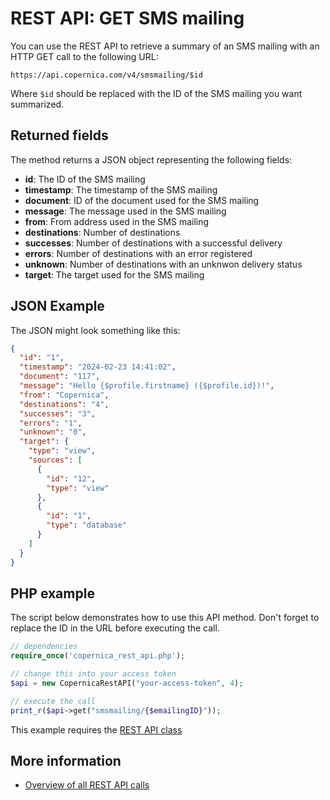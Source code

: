 # REST API: GET SMS mailing

You can use the REST API to retrieve a summary of an SMS mailing with an HTTP 
GET call to the following URL:

`https://api.copernica.com/v4/smsmailing/$id`

Where `$id` should be replaced with the ID of the SMS mailing you want summarized.

## Returned fields

The method returns a JSON object representing the following fields:

* **id**: The ID of the SMS mailing
* **timestamp**: The timestamp of the SMS mailing
* **document**: ID of the document used for the  SMS mailing
* **message**: The message used in the SMS mailing
* **from**: From address used in the SMS mailing
* **destinations**: Number of destinations
* **successes**: Number of destinations with a successful delivery
* **errors**: Number of destinations with an error registered
* **unknown**: Number of destinations with an unknwon delivery status
* **target**: The target used for the SMS mailing

## JSON Example

The JSON might look something like this:

```json
{
  "id": "1",
  "timestamp": "2024-02-23 14:41:02",
  "document": "117",
  "message": "Hello {$profile.firstname} ({$profile.id})!",
  "from": "Copernica",
  "destinations": "4",
  "successes": "3",
  "errors": "1",
  "unknown": "0",
  "target": {
    "type": "view",
    "sources": [
      {
        "id": "12",
        "type": "view"
      },
      {
        "id": "1",
        "type": "database"
      }
    ]
  }
}
```

## PHP example

The script below demonstrates how to use this API method. Don't forget 
to replace the ID in the URL before executing the call.

```php
// dependencies
require_once('copernica_rest_api.php');

// change this into your access token
$api = new CopernicaRestAPI("your-access-token", 4);

// execute the call
print_r($api->get("smsmailing/{$emailingID}"));
```

This example requires the [REST API class](./rest-php)

## More information

* [Overview of all REST API calls](./rest-api)
